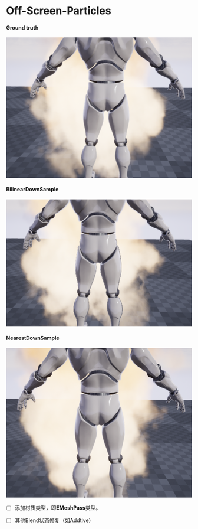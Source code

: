 # Off-Screen-Particles

#### Ground truth

![image-20200723155349846](assets/Ground_truth.png)



#### BilinearDownSample

![image-20200723155338794](assets/BilinearDowmSample.png)



#### NearestDownSample

![image-20200723160345299](assets/NearestDownSample.png)



- [ ] 添加材质类型，即**EMeshPass**类型。

- [ ] 其他Blend状态修复（如Addtive）

  

